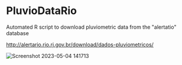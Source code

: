 # PluvioDataRio
Automated R script to download pluviometric data from the "alertatio" database


http://alertario.rio.rj.gov.br/download/dados-pluviometricos/


![Screenshot 2023-05-04 141713](https://user-images.githubusercontent.com/16205334/236201369-08d1803f-b7e8-4f8d-ab3a-d25616ce1c78.png)
